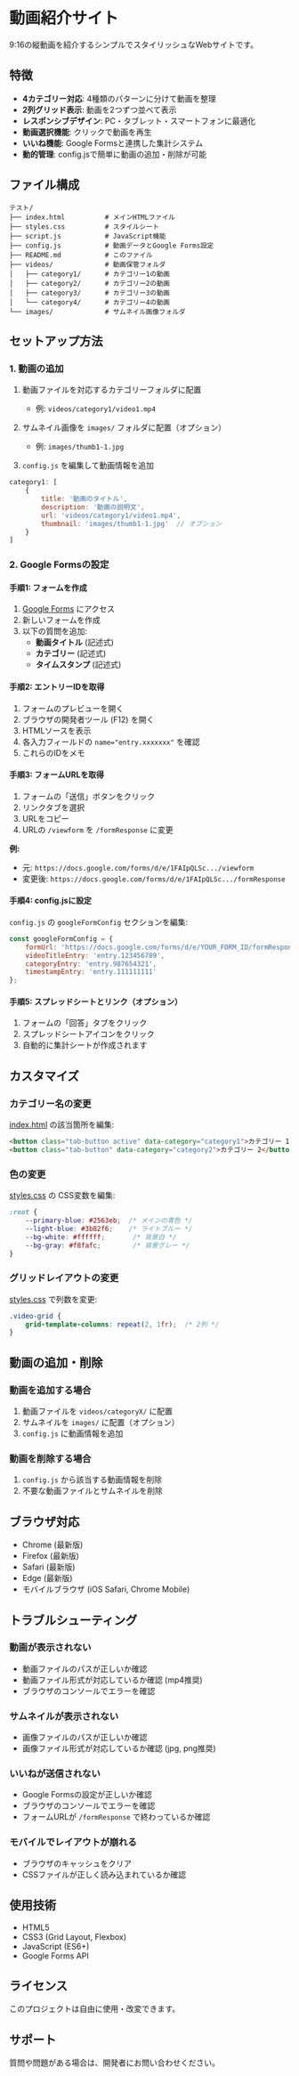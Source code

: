 # 動画紹介サイト

9:16の縦動画を紹介するシンプルでスタイリッシュなWebサイトです。

## 特徴

- **4カテゴリー対応**: 4種類のパターンに分けて動画を整理
- **2列グリッド表示**: 動画を2つずつ並べて表示
- **レスポンシブデザイン**: PC・タブレット・スマートフォンに最適化
- **動画選択機能**: クリックで動画を再生
- **いいね機能**: Google Formsと連携した集計システム
- **動的管理**: config.jsで簡単に動画の追加・削除が可能

## ファイル構成

```
テスト/
├── index.html          # メインHTMLファイル
├── styles.css          # スタイルシート
├── script.js           # JavaScript機能
├── config.js           # 動画データとGoogle Forms設定
├── README.md           # このファイル
├── videos/             # 動画保管フォルダ
│   ├── category1/      # カテゴリー1の動画
│   ├── category2/      # カテゴリー2の動画
│   ├── category3/      # カテゴリー3の動画
│   └── category4/      # カテゴリー4の動画
└── images/             # サムネイル画像フォルダ
```

## セットアップ方法

### 1. 動画の追加

1. 動画ファイルを対応するカテゴリーフォルダに配置
   - 例: `videos/category1/video1.mp4`

2. サムネイル画像を `images/` フォルダに配置（オプション）
   - 例: `images/thumb1-1.jpg`

3. `config.js` を編集して動画情報を追加

```javascript
category1: [
    {
        title: '動画のタイトル',
        description: '動画の説明文',
        url: 'videos/category1/video1.mp4',
        thumbnail: 'images/thumb1-1.jpg'  // オプション
    }
]
```

### 2. Google Formsの設定

#### 手順1: フォームを作成

1. [Google Forms](https://docs.google.com/forms) にアクセス
2. 新しいフォームを作成
3. 以下の質問を追加:
   - **動画タイトル** (記述式)
   - **カテゴリー** (記述式)
   - **タイムスタンプ** (記述式)

#### 手順2: エントリーIDを取得

1. フォームのプレビューを開く
2. ブラウザの開発者ツール (F12) を開く
3. HTMLソースを表示
4. 各入力フィールドの `name="entry.xxxxxxx"` を確認
5. これらのIDをメモ

#### 手順3: フォームURLを取得

1. フォームの「送信」ボタンをクリック
2. リンクタブを選択
3. URLをコピー
4. URLの `/viewform` を `/formResponse` に変更

**例:**
- 元: `https://docs.google.com/forms/d/e/1FAIpQLSc.../viewform`
- 変更後: `https://docs.google.com/forms/d/e/1FAIpQLSc.../formResponse`

#### 手順4: config.jsに設定

`config.js` の `googleFormConfig` セクションを編集:

```javascript
const googleFormConfig = {
    formUrl: 'https://docs.google.com/forms/d/e/YOUR_FORM_ID/formResponse',
    videoTitleEntry: 'entry.123456789',
    categoryEntry: 'entry.987654321',
    timestampEntry: 'entry.111111111'
};
```

#### 手順5: スプレッドシートとリンク（オプション）

1. フォームの「回答」タブをクリック
2. スプレッドシートアイコンをクリック
3. 自動的に集計シートが作成されます

## カスタマイズ

### カテゴリー名の変更

[index.html](index.html#L18-L21) の該当箇所を編集:

```html
<button class="tab-button active" data-category="category1">カテゴリー 1</button>
<button class="tab-button" data-category="category2">カテゴリー 2</button>
```

### 色の変更

[styles.css](styles.css#L9-L16) の CSS変数を編集:

```css
:root {
    --primary-blue: #2563eb;  /* メインの青色 */
    --light-blue: #3b82f6;    /* ライトブルー */
    --bg-white: #ffffff;       /* 背景白 */
    --bg-gray: #f8fafc;        /* 背景グレー */
}
```

### グリッドレイアウトの変更

[styles.css](styles.css#L76-L80) で列数を変更:

```css
.video-grid {
    grid-template-columns: repeat(2, 1fr);  /* 2列 */
}
```

## 動画の追加・削除

### 動画を追加する場合

1. 動画ファイルを `videos/categoryX/` に配置
2. サムネイルを `images/` に配置（オプション）
3. `config.js` に動画情報を追加

### 動画を削除する場合

1. `config.js` から該当する動画情報を削除
2. 不要な動画ファイルとサムネイルを削除

## ブラウザ対応

- Chrome (最新版)
- Firefox (最新版)
- Safari (最新版)
- Edge (最新版)
- モバイルブラウザ (iOS Safari, Chrome Mobile)

## トラブルシューティング

### 動画が表示されない

- 動画ファイルのパスが正しいか確認
- 動画ファイル形式が対応しているか確認 (mp4推奨)
- ブラウザのコンソールでエラーを確認

### サムネイルが表示されない

- 画像ファイルのパスが正しいか確認
- 画像ファイル形式が対応しているか確認 (jpg, png推奨)

### いいねが送信されない

- Google Formsの設定が正しいか確認
- ブラウザのコンソールでエラーを確認
- フォームURLが `/formResponse` で終わっているか確認

### モバイルでレイアウトが崩れる

- ブラウザのキャッシュをクリア
- CSSファイルが正しく読み込まれているか確認

## 使用技術

- HTML5
- CSS3 (Grid Layout, Flexbox)
- JavaScript (ES6+)
- Google Forms API

## ライセンス

このプロジェクトは自由に使用・改変できます。

## サポート

質問や問題がある場合は、開発者にお問い合わせください。
